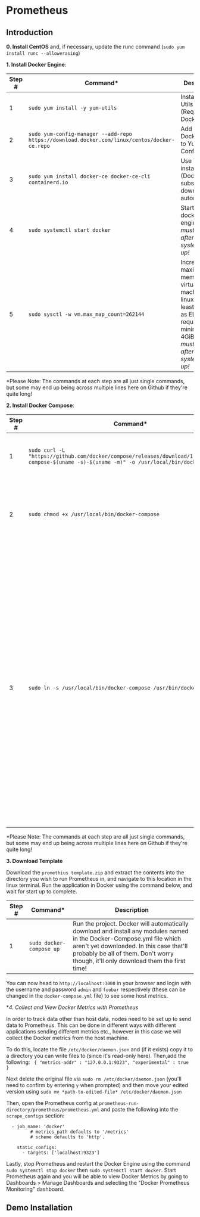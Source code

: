 # Prometheus

## Introduction

**0. Install CentOS** and, if necessary, update the runc command (```sudo yum install runc --allowerasing```)

**1. Install Docker Engine**: 

| Step #  | Command* | Description |
| ------------- | ------------- | -------------|
| 1  | ```sudo yum install -y yum-utils```  | Install Yum Utils (Required by Docker) |
| 2  | ```sudo yum-config-manager --add-repo https://download.docker.com/linux/centos/docker-ce.repo```  | Add copy of Docker repo to Yum Config |
| 3  | ```sudo yum install docker-ce docker-ce-cli containerd.io``` | Use YUM to install Docker (Docker is subsequently downloaded automatically) |
| 4  | ```sudo systemctl start docker``` | Start the docker engine. *This must be done after every system boot-up!* |
| 5 | ```sudo sysctl -w vm.max_map_count=262144``` | Increase the maximum memory for virtual machines on linux (to at least 4 GiB) as ELK Stack requires minimum 4GiB. *This must be done after every system boot-up!* | 

\*Please Note: The commands at each step are all just single commands, but some may end up being across multiple lines here on Github if they're quite long!


**2. Install Docker Compose**: 

| Step #  | Command* | Description |
| ------------- | ------------- | -------------|
| 1  | ```sudo curl -L "https://github.com/docker/compose/releases/download/1.29.2/docker-compose-$(uname -s)-$(uname -m)" -o /usr/local/bin/docker-compose```  | Download the Docker Compose (1.29.2) and install it locally. |
| 2  | ```sudo chmod +x /usr/local/bin/docker-compose```  | Add executable permissions to the downloaded binary... so, you know, you can run it. |
| 3  | ```sudo ln -s /usr/local/bin/docker-compose /usr/bin/docker-composer``` | Create a symbolic link at the global install directory to the local user install. This is needed because as Docker was installed to your user, you can't natively "sudo" Docker Compose (as sudo can only access global commands). By creating a symbolic link at the global location, we're telling the Sudo command where it should actually find Docker Compose. |

\*Please Note: The commands at each step are all just single commands, but some may end up being across multiple lines here on Github if they're quite long!


**3. Download Template**

Download the `promethius template.zip` and extract the contents into the directory you wish to run Prometheus in, and navigate to this location in the linux terminal. Run the application in Docker using the command below, and wait for start up to complete.
 
 | Step #  | Command* | Description |
| ------------- | ------------- | -------------|
| 1  | ```sudo docker-compose up```  | Run the project. Docker will automatically download and install any modules named in the Docker-Compose.yml file which aren't yet downloaded. In this case that'll probably be all of them. Don't worry though, it'll only download them the first time! |

You can now head to `http://localhost:3000` in your browser and login with the username and password `admin` and `foobar` respectively (these can be changed in the `docker-compose.yml` file) to see some host metrics.


**4. Collect and View Docker Metrics with Prometheus*

In order to track data other than host data, nodes need to be set up to send data to Prometheus. This can be done in different ways with different applications sending different metrics etc., however in this case we will collect the Docker metrics from the host machine.

To do this, locate the file `/etc/docker/daemon.json` and (if it exists) copy it to a directory you can write files to (since it's read-only here). Then,add the following: ``
{
  "metrics-addr" : "127.0.0.1:9323",
  "experimental" : true
}``

Next delete the original file via `sudo rm /etc/docker/daemon.json` (you'll need to confirm by entering `y` when prompted) and then move your edited version using `sudo mv *path-to-edited-file* /etc/docker/daemon.json`

Then, open the Prometheus config at `prometheus-run-directory/prometheus/prometheus.yml` and paste the following into the `scrape_configs` section:

```
  - job_name: 'docker'
         # metrics_path defaults to '/metrics'
         # scheme defaults to 'http'.

    static_configs:
      - targets: ['localhost:9323']
```

Lastly, stop Prometheus and restart the Docker Engine using the command `sudo systemctl stop docker` then `sudo systemctl start docker`. Start Prometheus again and you will be able to view Docker Metrics by going to Dashboards > Manage Dashboards and selecting the "Docker Prometheus Monitoring" dashboard.

## Demo Installation
